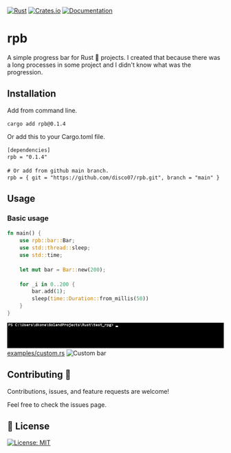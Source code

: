 [![Rust](https://github.com/disco07/rpb/actions/workflows/rust.yml/badge.svg?branch=main)](https://github.com/disco07/rpb/actions/workflows/rust.yml)
[![Crates.io](https://img.shields.io/crates/v/rpb.svg)](https://crates.io/crates/rpb)
[![Documentation](https://docs.rs/rpb/badge.svg)](https://docs.rs/rpb/)
# rpb
A simple progress bar for Rust 🦀 projects. I created that because there was a long processes in some project and I didn't know what was the progression.

## Installation
Add from command line.
```
cargo add rpb@0.1.4
```
Or add this to your Cargo.toml file.
```
[dependencies]
rpb = "0.1.4"

# Or add from github main branch.
rpb = { git = "https://github.com/disco07/rpb.git", branch = "main" }

```

## Usage
### Basic usage
```rust
fn main() {
    use rpb::bar::Bar;
    use std::thread::sleep;
    use std::time;
    
    let mut bar = Bar::new(200);

    for _i in 0..200 {
        bar.add(1);
        sleep(time::Duration::from_millis(50))
    }
}
```
![Basic bar](images/basic.gif)
[examples/custom.rs](examples/custom.rs)
![Custom bar](images/custom.gif)

## Contributing 🤝
Contributions, issues, and feature requests are welcome!

Feel free to check the issues page.

## 📝 License
[![License: MIT](https://img.shields.io/badge/License-MIT-yellow.svg)](https://opensource.org/licenses/MIT)
